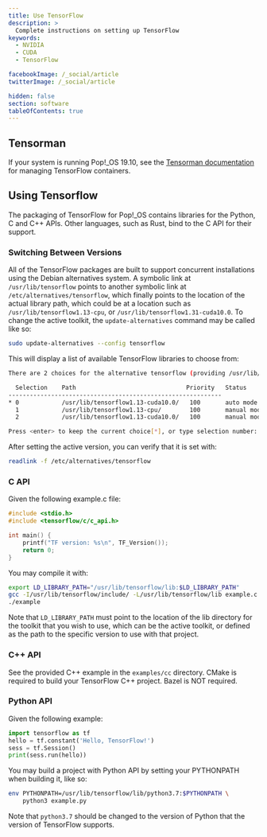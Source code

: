 ```yaml
---
title: Use TensorFlow
description: >
  Complete instructions on setting up TensorFlow
keywords:
  - NVIDIA
  - CUDA
  - TensorFlow

facebookImage: /_social/article
twitterImage: /_social/article

hidden: false
section: software
tableOfContents: true
---
```


## Tensorman

If your system is running Pop!_OS 19.10, see the [Tensorman documentation](/articles/use-tensorman/) for managing TensorFlow containers.

## Using Tensorflow

The packaging of TensorFlow for Pop!_OS contains libraries for the Python, C and C++ APIs. Other languages, such as Rust, bind to the C API for their support.

### Switching Between Versions

All of the TensorFlow packages are built to support concurrent installations using the Debian alternatives system. A symbolic link at `/usr/lib/tensorflow` points to another symbolic link at `/etc/alternatives/tensorflow`, which finally points to the location of the actual library path, which could be at a location such as `/usr/lib/tensorflow1.13-cpu`, or `/usr/lib/tensorflow1.31-cuda10.0`. To change the active toolkit, the `update-alternatives` command may be called like so:

```bash
sudo update-alternatives --config tensorflow
```

This will display a list of available TensorFlow libraries to choose from:

```bash
There are 2 choices for the alternative tensorflow (providing /usr/lib/tensorflow).

  Selection    Path                               Priority   Status
------------------------------------------------------------
* 0            /usr/lib/tensorflow1.13-cuda10.0/   100       auto mode
  1            /usr/lib/tensorflow1.13-cpu/        100       manual mode
  2            /usr/lib/tensorflow1.13-cuda10.0/   100       manual mode

Press <enter> to keep the current choice[*], or type selection number:
```

After setting the active version, you can verify that it is set with:

```bash
readlink -f /etc/alternatives/tensorflow
```

### C API

Given the following example.c file:

```c
#include <stdio.h>
#include <tensorflow/c/c_api.h>

int main() {
    printf("TF version: %s\n", TF_Version());
    return 0;
}
```

You may compile it with:

```sh
export LD_LIBRARY_PATH="/usr/lib/tensorflow/lib:$LD_LIBRARY_PATH"
gcc -I/usr/lib/tensorflow/include/ -L/usr/lib/tensorflow/lib example.c -ltensorflow -o example
./example
```

Note that `LD_LIBRARY_PATH` must point to the location of the lib directory for the toolkit that you wish to use, which can be the active toolkit, or defined as the path to the specific version to use with that project.

### C++ API

See the provided C++ example in the `examples/cc` directory. CMake is required to build your TensorFlow C++ project. Bazel is NOT required.

### Python API

Given the following example:

```python
import tensorflow as tf
hello = tf.constant('Hello, TensorFlow!')
sess = tf.Session()
print(sess.run(hello))
```

You may build a project with Python API by setting your PYTHONPATH when building it, like so:

```sh
env PYTHONPATH=/usr/lib/tensorflow/lib/python3.7:$PYTHONPATH \
    python3 example.py
```

Note that `python3.7` should be changed to the version of Python that the version of TensorFlow supports.
